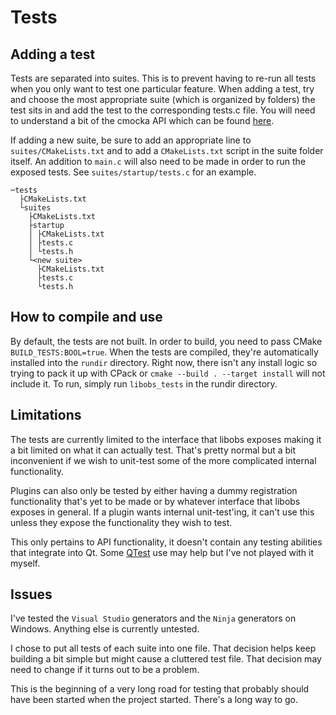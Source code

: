 # Tests #

## Adding a test ##
Tests are separated into suites. This is to prevent having to re-run all tests when you only want to test one particular feature. When adding a test, try and choose the most appropriate suite (which is organized by folders) the test sits in and add the test to the corresponding tests.c file. You will need to understand a bit of the cmocka API which can be found [here](https://cmocka.org/).

If adding a new suite, be sure to add an appropriate line to `suites/CMakeLists.txt` and to add a `CMakeLists.txt` script in the suite folder itself. An addition to `main.c` will also need to be made in order to run the exposed tests. See `suites/startup/tests.c` for an example.

```
─tests
  ├CMakeLists.txt
  └suites
    ├CMakeLists.txt
    ├startup
    │ ├CMakeLists.txt
    │ ├tests.c
    │ └tests.h
    └<new suite>
      ├CMakeLists.txt
      ├tests.c
      └tests.h
```

## How to compile and use ##
By default, the tests are not built. In order to build, you need to pass CMake `BUILD_TESTS:BOOL=true`. When the tests are compiled, they're automatically installed into the `rundir` directory. Right now, there isn't any install logic so trying to pack it up with CPack or `cmake --build . --target install` will not include it. To run, simply run `libobs_tests` in the rundir directory.

## Limitations ##
The tests are currently limited to the interface that libobs exposes making it a bit limited on what it can actually test. That's pretty normal but a bit inconvenient if we wish to unit-test some of the more complicated internal functionality.

Plugins can also only be tested by either having a dummy registration functionality that's yet to be made or by whatever interface that libobs exposes in general. If a plugin wants internal unit-test'ing, it can't use this unless they expose the functionality they wish to test.

This only pertains to API functionality, it doesn't contain any testing abilities that integrate into Qt. Some [QTest](http://doc.qt.io/qt-5/qtest-overview.html) use may help but I've not played with it myself.

## Issues ##
I've tested the `Visual Studio` generators and the `Ninja` generators on Windows. Anything else is currently untested.

I chose to put all tests of each suite into one file. That decision helps keep building a bit simple but might cause a cluttered test file. That decision may need to change if it turns out to be a problem.

This is the beginning of a very long road for testing that probably should have been started when the project started. There's a long way to go. 